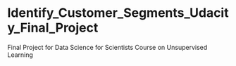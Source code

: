 # Identify_Customer_Segments_Udacity_Final_Project
Final Project for Data Science for Scientists Course on Unsupervised Learning
